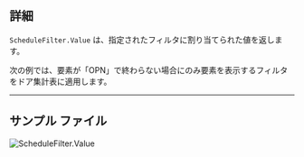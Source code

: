 ## 詳細
`ScheduleFilter.Value` は、指定されたフィルタに割り当てられた値を返します。

次の例では、要素が「OPN」で終わらない場合にのみ要素を表示するフィルタをドア集計表に適用します。
___
## サンプル ファイル

![ScheduleFilter.Value](./Revit.Schedules.ScheduleFilter.Value_img.jpg)
